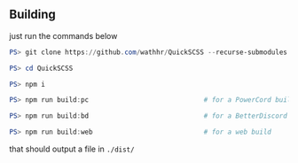 ## Building

just run the commands below

```powershell
PS> git clone https://github.com/wathhr/QuickSCSS --recurse-submodules

PS> cd QuickSCSS

PS> npm i

PS> npm run build:pc                             # for a PowerCord build (Default)

PS> npm run build:bd                             # for a BetterDiscord build

PS> npm run build:web                            # for a web build
```

that should output a file in ``./dist/``
